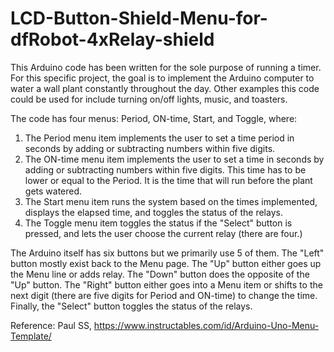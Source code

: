 # LCD-Button-Shield-Menu-for-dfRobot-4xRelay-shield

This Arduino code has been written for the sole purpose of running a timer. For this specific project, the goal is to implement the Arduino computer to water a wall plant constantly throughout the day. Other examples this code could be used for include turning on/off lights, music, and toasters. 

The code has four menus: Period, ON-time, Start, and Toggle, where:
1. The Period menu item implements the user to set a time period in seconds by adding or subtracting numbers within five digits.
2. The ON-time menu item implements the user to set a time in seconds by adding or subtracting numbers within five digits. This time has to be lower or equal to the Period. It is the time that will run before the plant gets watered.
3. The Start menu item runs the system based on the times implemented, displays the elapsed time, and toggles the status of the relays.
4. The Toggle menu item toggles the status if the "Select" button is pressed, and lets the user choose the current relay (there are four.)

The Arduino itself has six buttons but we primarily use 5 of them. The "Left" button mostly exist back to the Menu page. The "Up" button either goes up the Menu line or adds relay. The "Down" button does the opposite of the "Up" button. The "Right" button either goes into a Menu item or shifts to the next digit (there are five digits for Period and ON-time) to change the time. Finally, the "Select" button toggles the status of the relays.

Reference: 
Paul SS, https://www.instructables.com/id/Arduino-Uno-Menu-Template/
